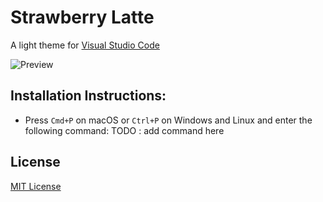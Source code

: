 # Strawberry Latte

A light theme for [Visual Studio Code](http://code.visualstudio.com/)

![Preview](https://drive.google.com/file/d/1d98f0VhIB9C4rsgR7mu7Qg1-yBPecRIY/view?usp=sharing)


## Installation Instructions:
* Press `Cmd+P` on macOS or `Ctrl+P` on Windows and Linux and enter the following command:
TODO : add command here

## License

[MIT License](https://github.com/row-huh/Strawberry-Latte-Vibes/blob/master/LICENSE)

